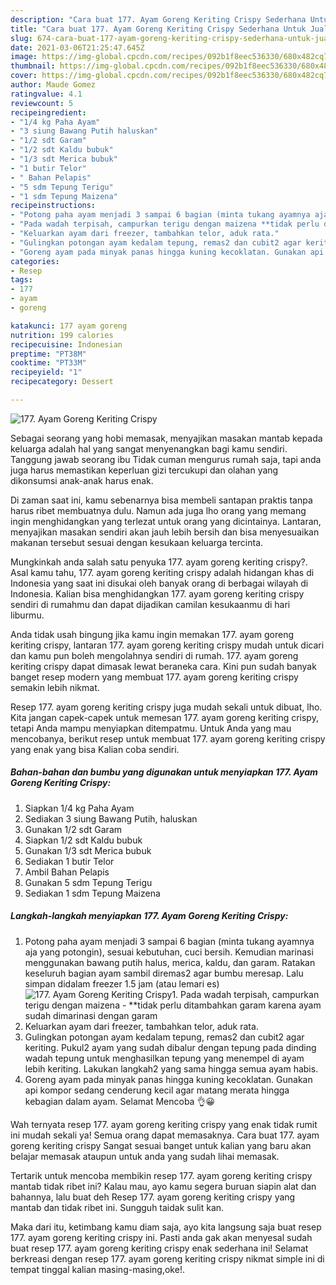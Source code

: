 ```yaml
---
description: "Cara buat 177. Ayam Goreng Keriting Crispy Sederhana Untuk Jualan"
title: "Cara buat 177. Ayam Goreng Keriting Crispy Sederhana Untuk Jualan"
slug: 674-cara-buat-177-ayam-goreng-keriting-crispy-sederhana-untuk-jualan
date: 2021-03-06T21:25:47.645Z
image: https://img-global.cpcdn.com/recipes/092b1f8eec536330/680x482cq70/177-ayam-goreng-keriting-crispy-foto-resep-utama.jpg
thumbnail: https://img-global.cpcdn.com/recipes/092b1f8eec536330/680x482cq70/177-ayam-goreng-keriting-crispy-foto-resep-utama.jpg
cover: https://img-global.cpcdn.com/recipes/092b1f8eec536330/680x482cq70/177-ayam-goreng-keriting-crispy-foto-resep-utama.jpg
author: Maude Gomez
ratingvalue: 4.1
reviewcount: 5
recipeingredient:
- "1/4 kg Paha Ayam"
- "3 siung Bawang Putih haluskan"
- "1/2 sdt Garam"
- "1/2 sdt Kaldu bubuk"
- "1/3 sdt Merica bubuk"
- "1 butir Telor"
- " Bahan Pelapis"
- "5 sdm Tepung Terigu"
- "1 sdm Tepung Maizena"
recipeinstructions:
- "Potong paha ayam menjadi 3 sampai 6 bagian (minta tukang ayamnya aja yang potongin), sesuai kebutuhan, cuci bersih. Kemudian marinasi menggunakan bawang putih halus, merica, kaldu, dan garam. Ratakan keseluruh bagian ayam sambil diremas2 agar bumbu meresap. Lalu simpan didalam freezer 1.5 jam (atau lemari es)"
- "Pada wadah terpisah, campurkan terigu dengan maizena **tidak perlu ditambahkan garam karena ayam sudah dimarinasi dengan garam"
- "Keluarkan ayam dari freezer, tambahkan telor, aduk rata."
- "Gulingkan potongan ayam kedalam tepung, remas2 dan cubit2 agar keriting. Pukul2 ayam yang sudah dibalur dengan tepung pada dinding wadah tepung untuk menghasilkan tepung yang menempel di ayam lebih keriting. Lakukan langkah2 yang sama hingga semua ayam habis."
- "Goreng ayam pada minyak panas hingga kuning kecoklatan. Gunakan api kompor sedang cenderung kecil agar matang merata hingga kebagian dalam ayam. Selamat Mencoba 👌😀"
categories:
- Resep
tags:
- 177
- ayam
- goreng

katakunci: 177 ayam goreng 
nutrition: 199 calories
recipecuisine: Indonesian
preptime: "PT38M"
cooktime: "PT33M"
recipeyield: "1"
recipecategory: Dessert

---
```



![177. Ayam Goreng Keriting Crispy](https://img-global.cpcdn.com/recipes/092b1f8eec536330/680x482cq70/177-ayam-goreng-keriting-crispy-foto-resep-utama.jpg)

Sebagai seorang yang hobi memasak, menyajikan masakan mantab kepada keluarga adalah hal yang sangat menyenangkan bagi kamu sendiri. Tanggung jawab seorang ibu Tidak cuman mengurus rumah saja, tapi anda juga harus memastikan keperluan gizi tercukupi dan olahan yang dikonsumsi anak-anak harus enak.

Di zaman  saat ini, kamu sebenarnya bisa membeli santapan praktis tanpa harus ribet membuatnya dulu. Namun ada juga lho orang yang memang ingin menghidangkan yang terlezat untuk orang yang dicintainya. Lantaran, menyajikan masakan sendiri akan jauh lebih bersih dan bisa menyesuaikan makanan tersebut sesuai dengan kesukaan keluarga tercinta. 



Mungkinkah anda salah satu penyuka 177. ayam goreng keriting crispy?. Asal kamu tahu, 177. ayam goreng keriting crispy adalah hidangan khas di Indonesia yang saat ini disukai oleh banyak orang di berbagai wilayah di Indonesia. Kalian bisa menghidangkan 177. ayam goreng keriting crispy sendiri di rumahmu dan dapat dijadikan camilan kesukaanmu di hari liburmu.

Anda tidak usah bingung jika kamu ingin memakan 177. ayam goreng keriting crispy, lantaran 177. ayam goreng keriting crispy mudah untuk dicari dan kamu pun boleh mengolahnya sendiri di rumah. 177. ayam goreng keriting crispy dapat dimasak lewat beraneka cara. Kini pun sudah banyak banget resep modern yang membuat 177. ayam goreng keriting crispy semakin lebih nikmat.

Resep 177. ayam goreng keriting crispy juga mudah sekali untuk dibuat, lho. Kita jangan capek-capek untuk memesan 177. ayam goreng keriting crispy, tetapi Anda mampu menyiapkan ditempatmu. Untuk Anda yang mau mencobanya, berikut resep untuk membuat 177. ayam goreng keriting crispy yang enak yang bisa Kalian coba sendiri.

<!--inarticleads1-->

##### Bahan-bahan dan bumbu yang digunakan untuk menyiapkan 177. Ayam Goreng Keriting Crispy:

1. Siapkan 1/4 kg Paha Ayam
1. Sediakan 3 siung Bawang Putih, haluskan
1. Gunakan 1/2 sdt Garam
1. Siapkan 1/2 sdt Kaldu bubuk
1. Gunakan 1/3 sdt Merica bubuk
1. Sediakan 1 butir Telor
1. Ambil  Bahan Pelapis
1. Gunakan 5 sdm Tepung Terigu
1. Sediakan 1 sdm Tepung Maizena




<!--inarticleads2-->

##### Langkah-langkah menyiapkan 177. Ayam Goreng Keriting Crispy:

1. Potong paha ayam menjadi 3 sampai 6 bagian (minta tukang ayamnya aja yang potongin), sesuai kebutuhan, cuci bersih. Kemudian marinasi menggunakan bawang putih halus, merica, kaldu, dan garam. Ratakan keseluruh bagian ayam sambil diremas2 agar bumbu meresap. Lalu simpan didalam freezer 1.5 jam (atau lemari es)
<img src="https://img-global.cpcdn.com/steps/d4e872483274678f/160x128cq70/177-ayam-goreng-keriting-crispy-langkah-memasak-1-foto.jpg" alt="177. Ayam Goreng Keriting Crispy">1. Pada wadah terpisah, campurkan terigu dengan maizena - **tidak perlu ditambahkan garam karena ayam sudah dimarinasi dengan garam
1. Keluarkan ayam dari freezer, tambahkan telor, aduk rata.
1. Gulingkan potongan ayam kedalam tepung, remas2 dan cubit2 agar keriting. Pukul2 ayam yang sudah dibalur dengan tepung pada dinding wadah tepung untuk menghasilkan tepung yang menempel di ayam lebih keriting. Lakukan langkah2 yang sama hingga semua ayam habis.
1. Goreng ayam pada minyak panas hingga kuning kecoklatan. Gunakan api kompor sedang cenderung kecil agar matang merata hingga kebagian dalam ayam. Selamat Mencoba 👌😀




Wah ternyata resep 177. ayam goreng keriting crispy yang enak tidak rumit ini mudah sekali ya! Semua orang dapat memasaknya. Cara buat 177. ayam goreng keriting crispy Sangat sesuai banget untuk kalian yang baru akan belajar memasak ataupun untuk anda yang sudah lihai memasak.

Tertarik untuk mencoba membikin resep 177. ayam goreng keriting crispy mantab tidak ribet ini? Kalau mau, ayo kamu segera buruan siapin alat dan bahannya, lalu buat deh Resep 177. ayam goreng keriting crispy yang mantab dan tidak ribet ini. Sungguh taidak sulit kan. 

Maka dari itu, ketimbang kamu diam saja, ayo kita langsung saja buat resep 177. ayam goreng keriting crispy ini. Pasti anda gak akan menyesal sudah buat resep 177. ayam goreng keriting crispy enak sederhana ini! Selamat berkreasi dengan resep 177. ayam goreng keriting crispy nikmat simple ini di tempat tinggal kalian masing-masing,oke!.

